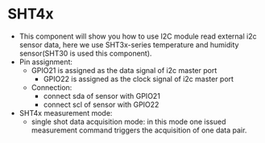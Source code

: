 # SHT4x

- This component will show you how to use I2C module read external i2c sensor data, here we use SHT3x-series temperature and humidity sensor(SHT30 is used this component).
- Pin assignment:
  - GPIO21 is assigned as the data signal of i2c master port
     - GPIO22 is assigned as the clock signal of i2c master port
   - Connection:
     * connect sda of sensor with GPIO21 
     * connect scl of sensor with GPIO22
- SHT4x measurement mode:
  * single shot data acquisition mode: in this mode one issued measurement command triggers the acquisition of one data pair.
